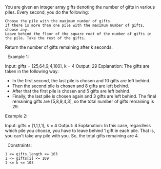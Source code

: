 You are given an integer array gifts denoting the number of gifts in various piles. Every second, you do the following:


	Choose the pile with the maximum number of gifts.
	If there is more than one pile with the maximum number of gifts, choose any.
	Leave behind the floor of the square root of the number of gifts in the pile. Take the rest of the gifts.


Return the number of gifts remaining after k seconds.

 
Example 1:

Input: gifts = [25,64,9,4,100], k = 4
Output: 29
Explanation: 
The gifts are taken in the following way:
- In the first second, the last pile is chosen and 10 gifts are left behind.
- Then the second pile is chosen and 8 gifts are left behind.
- After that the first pile is chosen and 5 gifts are left behind.
- Finally, the last pile is chosen again and 3 gifts are left behind.
The final remaining gifts are [5,8,9,4,3], so the total number of gifts remaining is 29.


Example 2:

Input: gifts = [1,1,1,1], k = 4
Output: 4
Explanation: 
In this case, regardless which pile you choose, you have to leave behind 1 gift in each pile. 
That is, you can't take any pile with you. 
So, the total gifts remaining are 4.


 
Constraints:


	1 <= gifts.length <= 103
	1 <= gifts[i] <= 109
	1 <= k <= 103

